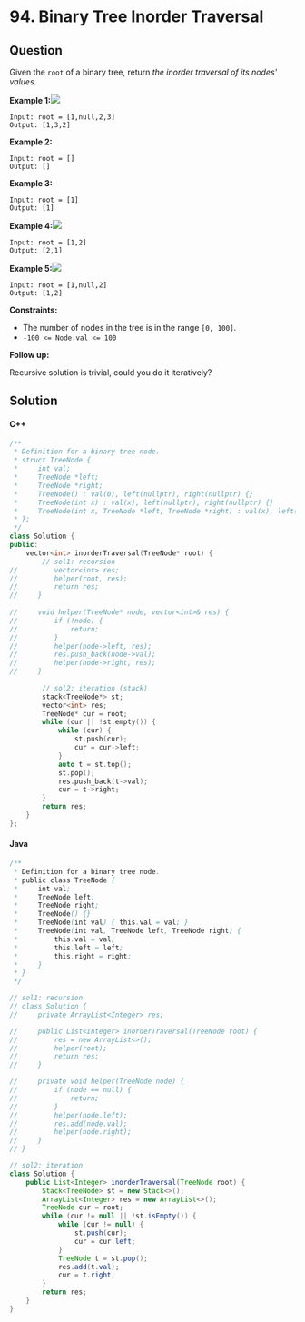 # 94. Binary Tree Inorder Traversal

## Question

Given the `root` of a binary tree, return _the inorder traversal of its nodes' values_.

**Example 1:**![](https://assets.leetcode.com/uploads/2020/09/15/inorder\_1.jpg)

```
Input: root = [1,null,2,3]
Output: [1,3,2]
```

**Example 2:**

```
Input: root = []
Output: []
```

**Example 3:**

```
Input: root = [1]
Output: [1]
```

**Example 4:**![](https://assets.leetcode.com/uploads/2020/09/15/inorder\_5.jpg)

```
Input: root = [1,2]
Output: [2,1]
```

**Example 5:**![](https://assets.leetcode.com/uploads/2020/09/15/inorder\_4.jpg)

```
Input: root = [1,null,2]
Output: [1,2]
```

**Constraints:**

* The number of nodes in the tree is in the range `[0, 100]`.
* `-100 <= Node.val <= 100`

**Follow up:**

Recursive solution is trivial, could you do it iteratively?

## Solution

#### C++

```cpp
/**
 * Definition for a binary tree node.
 * struct TreeNode {
 *     int val;
 *     TreeNode *left;
 *     TreeNode *right;
 *     TreeNode() : val(0), left(nullptr), right(nullptr) {}
 *     TreeNode(int x) : val(x), left(nullptr), right(nullptr) {}
 *     TreeNode(int x, TreeNode *left, TreeNode *right) : val(x), left(left), right(right) {}
 * };
 */
class Solution {
public:
    vector<int> inorderTraversal(TreeNode* root) {
        // sol1: recursion
//         vector<int> res;
//         helper(root, res);
//         return res;
//     }
    
//     void helper(TreeNode* node, vector<int>& res) {
//         if (!node) {
//             return;
//         }
//         helper(node->left, res);
//         res.push_back(node->val);
//         helper(node->right, res);
//     }
        
        // sol2: iteration (stack)
        stack<TreeNode*> st;
        vector<int> res;
        TreeNode* cur = root;
        while (cur || !st.empty()) {
            while (cur) {
                st.push(cur);
                cur = cur->left;
            }
            auto t = st.top();
            st.pop();
            res.push_back(t->val);
            cur = t->right;
        }
        return res;
    }
};
```

#### Java

```java
/**
 * Definition for a binary tree node.
 * public class TreeNode {
 *     int val;
 *     TreeNode left;
 *     TreeNode right;
 *     TreeNode() {}
 *     TreeNode(int val) { this.val = val; }
 *     TreeNode(int val, TreeNode left, TreeNode right) {
 *         this.val = val;
 *         this.left = left;
 *         this.right = right;
 *     }
 * }
 */

// sol1: recursion
// class Solution {
//     private ArrayList<Integer> res;

//     public List<Integer> inorderTraversal(TreeNode root) {
//         res = new ArrayList<>();
//         helper(root);
//         return res;
//     }

//     private void helper(TreeNode node) {
//         if (node == null) {
//             return;
//         }
//         helper(node.left);
//         res.add(node.val);
//         helper(node.right);
//     }
// }

// sol2: iteration
class Solution {
    public List<Integer> inorderTraversal(TreeNode root) {
        Stack<TreeNode> st = new Stack<>();
        ArrayList<Integer> res = new ArrayList<>();
        TreeNode cur = root;
        while (cur != null || !st.isEmpty()) {
            while (cur != null) {
                st.push(cur);
                cur = cur.left;
            }
            TreeNode t = st.pop();
            res.add(t.val);
            cur = t.right;
        }
        return res;
    }
}
```
